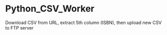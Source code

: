# Python_CSV_Worker
Download CSV from URL, extract 5th column (ISBN), then upload new CSV to FTP server
